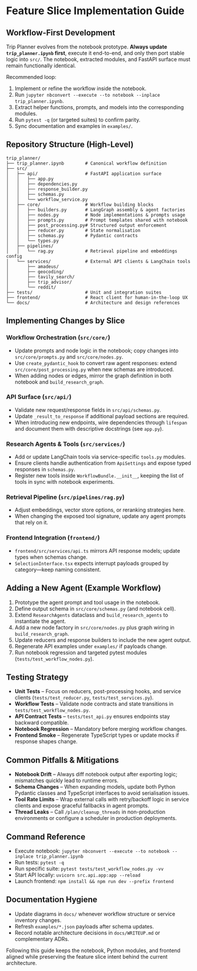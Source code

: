 # Feature Slice Implementation Guide

## Workflow-First Development
Trip Planner evolves from the notebook prototype. **Always update `trip_planner.ipynb` first**, execute it end-to-end, and only then port stable logic into `src/`. The notebook, extracted modules, and FastAPI surface must remain functionally identical.

Recommended loop:
1. Implement or refine the workflow inside the notebook.
2. Run `jupyter nbconvert --execute --to notebook --inplace trip_planner.ipynb`.
3. Extract helper functions, prompts, and models into the corresponding modules.
4. Run `pytest -q` (or targeted suites) to confirm parity.
5. Sync documentation and examples in `examples/`.

## Repository Structure (High-Level)

```
trip_planner/
├── trip_planner.ipynb        # Canonical workflow definition
├── src/
│   ├── api/                  # FastAPI application surface
│   │   ├── app.py
│   │   ├── dependencies.py
│   │   ├── response_builder.py
│   │   ├── schemas.py
│   │   └── workflow_service.py
│   ├── core/                 # Workflow building blocks
│   │   ├── builders.py       # LangGraph assembly & agent factories
│   │   ├── nodes.py          # Node implementations & prompts usage
│   │   ├── prompts.py        # Prompt templates shared with notebook
│   │   ├── post_processing.py# Structured output enforcement
│   │   ├── reducer.py        # State normalisation
│   │   ├── schemas.py        # Pydantic contracts
│   │   └── types.py
│   ├── pipelines/
│   │   └── rag.py            # Retrieval pipeline and embeddings config
│   └── services/             # External API clients & LangChain tools
│       ├── amadeus/
│       ├── geocoding/
│       ├── tavily_search/
│       ├── trip_advisor/
│       └── reddit/
├── tests/                    # Unit and integration suites
├── frontend/                 # React client for human-in-the-loop UX
└── docs/                     # Architecture and design references
```

## Implementing Changes by Slice

### Workflow Orchestration (`src/core/`)
- Update prompts and node logic in the notebook; copy changes into `src/core/prompts.py` and `src/core/nodes.py`.
- Use `create_pydantic_hook` to convert raw agent responses: extend `src/core/post_processing.py` when new schemas are introduced.
- When adding nodes or edges, mirror the graph definition in both notebook and `build_research_graph`.

### API Surface (`src/api/`)
- Validate new request/response fields in `src/api/schemas.py`.
- Update `_result_to_response` if additional payload sections are required.
- When introducing new endpoints, wire dependencies through `lifespan` and document them with descriptive docstrings (see `app.py`).

### Research Agents & Tools (`src/services/`)
- Add or update LangChain tools via service-specific `tools.py` modules.
- Ensure clients handle authentication from `ApiSettings` and expose typed responses in `schemas.py`.
- Register new tools inside `WorkflowBundle.__init__`, keeping the list of tools in sync with notebook experiments.

### Retrieval Pipeline (`src/pipelines/rag.py`)
- Adjust embeddings, vector store options, or reranking strategies here.
- When changing the exposed tool signature, update any agent prompts that rely on it.

### Frontend Integration (`frontend/`)
- `frontend/src/services/api.ts` mirrors API response models; update types when schemas change.
- `SelectionInterface.tsx` expects interrupt payloads grouped by category—keep naming consistent.

## Adding a New Agent (Example Workflow)
1. Prototype the agent prompt and tool usage in the notebook.
2. Define output schema in `src/core/schemas.py` (and notebook cell).
3. Extend `ResearchAgents` dataclass and `build_research_agents` to instantiate the agent.
4. Add a new node factory in `src/core/nodes.py` plus graph wiring in `build_research_graph`.
5. Update reducers and response builders to include the new agent output.
6. Regenerate API examples under `examples/` if payloads change.
7. Run notebook regression and targeted pytest modules (`tests/test_workflow_nodes.py`).

## Testing Strategy
- **Unit Tests** – Focus on reducers, post-processing hooks, and service clients (`tests/test_reducer.py`, `tests/test_services.py`).
- **Workflow Tests** – Validate node contracts and state transitions in `tests/test_workflow_nodes.py`.
- **API Contract Tests** – `tests/test_api.py` ensures endpoints stay backward compatible.
- **Notebook Regression** – Mandatory before merging workflow changes.
- **Frontend Smoke** – Regenerate TypeScript types or update mocks if response shapes change.

## Common Pitfalls & Mitigations
- **Notebook Drift** – Always diff notebook output after exporting logic; mismatches quickly lead to runtime errors.
- **Schema Changes** – When expanding models, update both Python Pydantic classes and TypeScript interfaces to avoid serialisation issues.
- **Tool Rate Limits** – Wrap external calls with retry/backoff logic in service clients and expose graceful fallbacks in agent prompts.
- **Thread Leaks** – Call `/plan/cleanup_threads` in non-production environments or configure a scheduler in production deployments.

## Command Reference
- Execute notebook: `jupyter nbconvert --execute --to notebook --inplace trip_planner.ipynb`
- Run tests: `pytest -q`
- Run specific suite: `pytest tests/test_workflow_nodes.py -vv`
- Start API locally: `uvicorn src.api.app:app --reload`
- Launch frontend: `npm install && npm run dev --prefix frontend`

## Documentation Hygiene
- Update diagrams in `docs/` whenever workflow structure or service inventory changes.
- Refresh `examples/*.json` payloads after schema updates.
- Record notable architecture decisions in `docs/WRITEUP.md` or complementary ADRs.

Following this guide keeps the notebook, Python modules, and frontend aligned while preserving the feature slice intent behind the current architecture.
